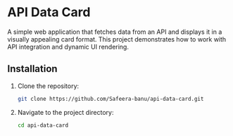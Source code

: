 # API Data Card

A simple web application that fetches data from an API and displays it in a visually appealing card format. This project demonstrates how to work with API integration and dynamic UI rendering.

## Installation

1. Clone the repository:
   ```bash
   git clone https://github.com/Safeera-banu/api-data-card.git

2. Navigate to the project directory:
   ```bash
   cd api-data-card

